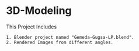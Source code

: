 # 3D-Modeling
  This Project Includes
  
    1. Blender project named "Gemeda-Gugsa-LP.blend".
    2. Rendered Images from different angles.

